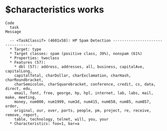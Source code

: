 # $characteristics works

    Code
      task
    Message
      
      -- <TaskClassif> (4601x58): HP Spam Detection ----------------------------------
      * Target: type
      * Target classes: spam (positive class, 39%), nonspam (61%)
      * Properties: twoclass
      * Features (57):
        * dbl (57): address, addresses, all, business, capitalAve, capitalLong,
        capitalTotal, charDollar, charExclamation, charHash, charRoundbracket,
        charSemicolon, charSquarebracket, conference, credit, cs, data, direct, edu,
        email, font, free, george, hp, hpl, internet, lab, labs, mail, make, meeting,
        money, num000, num1999, num3d, num415, num650, num85, num857, order,
        original, our, over, parts, people, pm, project, re, receive, remove, report,
        table, technology, telnet, will, you, your
      * Characteristics: foo=1, bar=a

